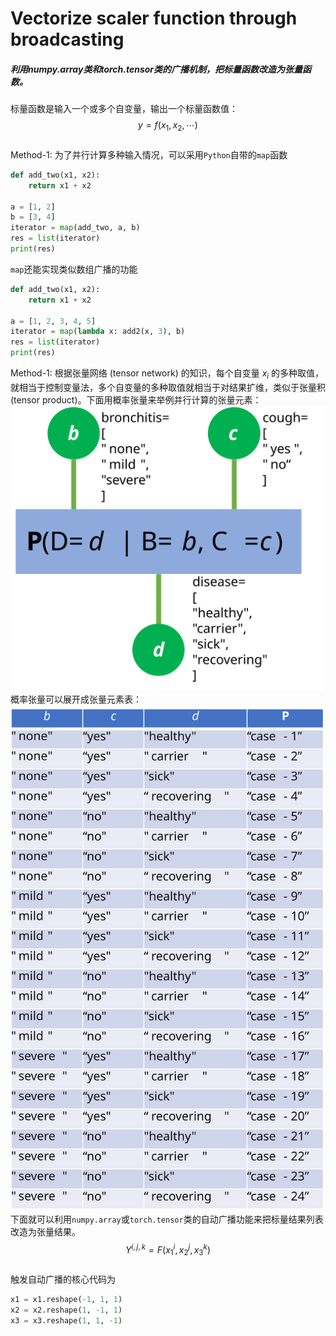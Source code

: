 # Vectorize scaler function through broadcasting
##### 利用numpy.array类和torch.tensor类的广播机制，把标量函数改造为张量函数。  
标量函数是输入一个或多个自变量，输出一个标量函数值：   
$$
y=f(x_1, x_2,\cdots)
$$   
Method-1: 为了并行计算多种输入情况，可以采用```Python```自带的```map```函数   
```python
def add_two(x1, x2):
    return x1 + x2 

a = [1, 2]
b = [3, 4]
iterator = map(add_two, a, b)
res = list(iterator)
print(res)
```  

```map```还能实现类似数组广播的功能   

```python
def add_two(x1, x2):
    return x1 + x2 

a = [1, 2, 3, 4, 5]
iterator = map(lambda x: add2(x, 3), b)
res = list(iterator)
print(res)
```

Method-1: 根据张量网络 (tensor network) 的知识，每个自变量 $x_i$ 的多种取值，就相当于控制变量法，多个自变量的多种取值就相当于对结果扩维，类似于张量积 (tensor product)。下面用概率张量来举例并行计算的张量元素：   
![概率张量](/pic/probability_tensor.svg)  
概率张量可以展开成张量元素表：  
![标量列表](/pic/prob_table.svg)   
下面就可以利用```numpy.array```或```torch.tensor```类的自动广播功能来把标量结果列表改造为张量结果。  
$$
Y^{i,j,k} = F(x_1^i, x_2^j, x_3^k)
$$  
触发自动广播的核心代码为   
```python
x1 = x1.reshape(-1, 1, 1)
x2 = x2.reshape(1, -1, 1)
x3 = x3.reshape(1, 1, -1)
```